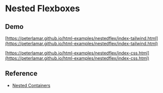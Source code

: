# Nested Flexboxes

## Demo

[https://peterlamar.github.io/html-examples/nestedflex/index-tailwind.html](https://peterlamar.github.io/html-examples/nestedflex/index-tailwind.html)

[https://peterlamar.github.io/html-examples/nestedflex/index-css.html](https://peterlamar.github.io/html-examples/nestedflex/index-css.html)

## Reference

* [Nested Containers](https://www.quackit.com/css/flexbox/tutorial/nested_flex_containers.cfm)
